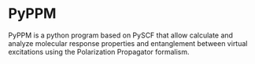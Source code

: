 # PyPPM
PyPPM is a python program based on PySCF that allow calculate and analyze molecular response properties and entanglement between virtual excitations using the Polarization Propagator formalism.


